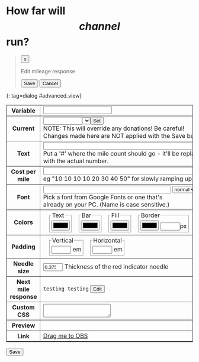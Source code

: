 # How far will $$channel$$ run?

> <button type=button class=dialog_cancel>x</button>
>
> Edit mileage response <code id=cmdname></code>
>
> <div id=command_details></div>
>
> <p><button type=button id=save_advanced>Save</button> <button type=button class=dialog_close>Cancel</button></p>
>
{: tag=dialog #advanced_view}

<style>
input[type=number] {width: 4em;}
.preview-frame {
	border: 1px solid black;
	padding: 4px;
}
.preview-bg {padding: 6px;}
#preview div {width: 33%;}
#preview div:nth-of-type(2) {text-align: center;}
#preview div:nth-of-type(3) {text-align: right;}

.optionset {display: flex; padding: 0.125em 0;}
.optionset fieldset {padding: 0.25em; margin-left: 1em;}
</style>

<table border=1>
<tr><th>Variable</th><td><input size=20 name=varname></td></tr>
<tr><th>Current</th><td><input size=10 name=currentval><select name=milepicker></select><button type=button id=setval>Set</button><br>
	NOTE: This will override any donations! Be careful!
	<br>Changes made here are NOT applied with the Save button.
</td></tr>
<tr><th>Text</th><td><input size=60 name=text><br>Put a '#' where the mile count should go - it'll be replaced<br>with the actual number.</td></tr>
<tr><th>Cost per mile</th><td><input size=60 name=thresholds><br>eg "10 10 10 10 20 30 40 50" for slowly ramping up costs</td></tr>
<tr><th>Font</th><td>
	<input size=40 name=font>
	<select name=fontweight><option>normal</option><option>bold</option></select>
	<input name=fontsize type=number value=16><br>
	Pick a font from Google Fonts or one that's<br>
	already on your PC. (Name is case sensitive.)
</td></tr>
<tr><th>Colors</th><td><div class=optionset>
	<fieldset><legend>Text</legend><input type=color name=color></fieldset>
	<fieldset><legend>Bar</legend><input type=color name=barcolor></fieldset>
	<fieldset><legend>Fill</legend><input type=color name=fillcolor></fieldset>
	<fieldset><legend>Border</legend><input type=color name=bordercolor> <input type=number name=borderwidth>px</fieldset>
</div></td></tr>
<tr><th>Padding</th><td><div class=optionset>
	<fieldset><legend>Vertical</legend><input type=number name=padvert min=0 max=2 step=0.005> em</fieldset>
	<fieldset><legend>Horizontal</legend><input type=number name=padhoriz min=0 max=2 step=0.005> em</fieldset>
</div></td></tr>
<tr><th>Needle size</th><td><input type=number name=needlesize min=0 max=1 step=0.005 value=0.375> Thickness of the red indicator needle</td></tr>
<tr><th>Next mile response</th><td><code>testing testing</code> <button class=advview data-cmd=nextmile>Edit</button></td></tr>
<tr><th>Custom CSS</th><td><textarea name=css></textarea></td></tr>
<tr><th>Preview</th><td><div id=preview></div></td></tr>
<tr><th>Link</th><td><a href="monitors?view=$$nonce$$" class=monitorlink>Drag me to OBS</a></td></tr>
</table>
<input type=submit value=Save>

<script type=module src="$$static||noobsrun.js$$"></script>
<script type=module src="$$static||commands.js$$"></script>
